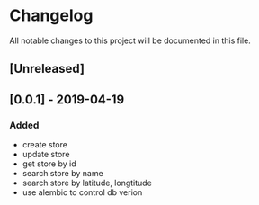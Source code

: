 # Changelog

All notable changes to this project will be documented in this file.

## [Unreleased]

## [0.0.1] - 2019-04-19
### Added
- create store
- update store
- get store by id
- search store by name
- search store by latitude, longtitude
- use alembic to control db verion
